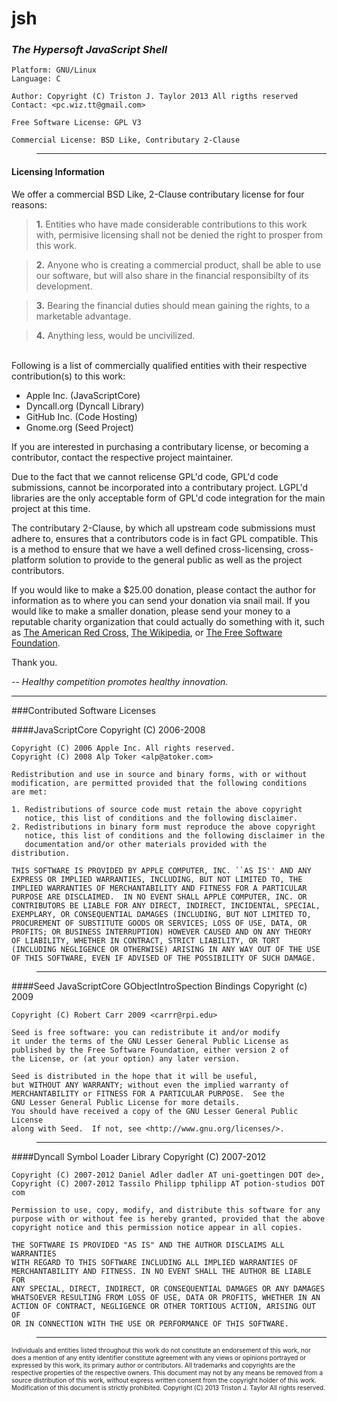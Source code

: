 jsh <markup theme='hypersoft'>
===

### *The Hypersoft JavaScript Shell*

	Platform: GNU/Linux
	Language: C

	Author: Copyright (C) Triston J. Taylor 2013 All rigths reserved
	Contact: <pc.wiz.tt@gmail.com>

	Free Software License: GPL V3

	Commercial License: BSD Like, Contributary 2-Clause

><hr>

#### Licensing Information
We offer a commercial BSD Like, 2-Clause contributary license for four reasons:

>**1.** Entities who have made considerable contributions to this work with,
permisive licensing shall not be denied the right to prosper from this work.

>**2.** Anyone who is creating a commercial product, shall be able to use our
software, but will also share in the financial responsibilty of its development.

>**3.** Bearing the financial duties should mean gaining the rights, to a
marketable advantage.

>**4.** Anything less, would be uncivilized.

<br/>
Following is a list of commercially qualified entities with their respective
contribution(s) to this work:

* Apple Inc. (JavaScriptCore)
* Dyncall.org (Dyncall Library)
* GitHub Inc. (Code Hosting)
* Gnome.org (Seed Project)

If you are interested in purchasing a contributary license, or becoming a
contributor, contact the respective project maintainer.

Due to the fact that we cannot relicense GPL'd code, GPL'd code submissions,
cannot be incorporated into a contributary project. LGPL'd libraries are the
only acceptable form of GPL'd code integration for the main project at this time.

The contributary 2-Clause, by which all upstream code submissions must adhere
to, ensures that a contributors code is in fact GPL compatible. This is a method
to ensure that we have a well defined cross-licensing, cross-platform solution to
provide to the general public as well as the project contributors.

If you would like to make a $25.00 donation, please contact the author for
information as to where you can send your donation via snail mail. If you would
like to make a smaller donation, please send your money to a reputable charity
organization that could actually do something with it, such as
[The American Red Cross](http://www.redcross.org),
[The Wikipedia](http://en.wikipedia.org/wiki/Donation), or
[The Free Software Foundation](http://www.fsf.org).

Thank you.

*-- Healthy competition promotes healthy innovation.*

<hr>


###Contributed Software Licenses

####JavaScriptCore Copyright (C) 2006-2008

	Copyright (C) 2006 Apple Inc. All rights reserved.
	Copyright (C) 2008 Alp Toker <alp@atoker.com>

	Redistribution and use in source and binary forms, with or without
	modification, are permitted provided that the following conditions
	are met:

	1. Redistributions of source code must retain the above copyright
	   notice, this list of conditions and the following disclaimer.
	2. Redistributions in binary form must reproduce the above copyright
	   notice, this list of conditions and the following disclaimer in the
	   documentation and/or other materials provided with the distribution.

	THIS SOFTWARE IS PROVIDED BY APPLE COMPUTER, INC. ``AS IS'' AND ANY
	EXPRESS OR IMPLIED WARRANTIES, INCLUDING, BUT NOT LIMITED TO, THE
	IMPLIED WARRANTIES OF MERCHANTABILITY AND FITNESS FOR A PARTICULAR
	PURPOSE ARE DISCLAIMED.  IN NO EVENT SHALL APPLE COMPUTER, INC. OR
	CONTRIBUTORS BE LIABLE FOR ANY DIRECT, INDIRECT, INCIDENTAL, SPECIAL,
	EXEMPLARY, OR CONSEQUENTIAL DAMAGES (INCLUDING, BUT NOT LIMITED TO,
	PROCUREMENT OF SUBSTITUTE GOODS OR SERVICES; LOSS OF USE, DATA, OR
	PROFITS; OR BUSINESS INTERRUPTION) HOWEVER CAUSED AND ON ANY THEORY
	OF LIABILITY, WHETHER IN CONTRACT, STRICT LIABILITY, OR TORT
	(INCLUDING NEGLIGENCE OR OTHERWISE) ARISING IN ANY WAY OUT OF THE USE
	OF THIS SOFTWARE, EVEN IF ADVISED OF THE POSSIBILITY OF SUCH DAMAGE. 

><hr>

####Seed JavaScriptCore GObjectIntroSpection Bindings Copyright (c) 2009

	Copyright (C) Robert Carr 2009 <carrr@rpi.edu>

	Seed is free software: you can redistribute it and/or modify
	it under the terms of the GNU Lesser General Public License as
	published by the Free Software Foundation, either version 2 of
	the License, or (at your option) any later version.

	Seed is distributed in the hope that it will be useful,
	but WITHOUT ANY WARRANTY; without even the implied warranty of
	MERCHANTABILITY or FITNESS FOR A PARTICULAR PURPOSE.  See the
	GNU Lesser General Public License for more details.
	You should have received a copy of the GNU Lesser General Public License
	along with Seed.  If not, see <http://www.gnu.org/licenses/>.

><hr>

####Dyncall Symbol Loader Library Copyright (C) 2007-2012

	Copyright (C) 2007-2012 Daniel Adler dadler AT uni-goettingen DOT de>, 
	Copyright (C) 2007-2012 Tassilo Philipp tphilipp AT potion-studios DOT com

	Permission to use, copy, modify, and distribute this software for any
	purpose with or without fee is hereby granted, provided that the above
	copyright notice and this permission notice appear in all copies.

	THE SOFTWARE IS PROVIDED "AS IS" AND THE AUTHOR DISCLAIMS ALL WARRANTIES
	WITH REGARD TO THIS SOFTWARE INCLUDING ALL IMPLIED WARRANTIES OF
	MERCHANTABILITY AND FITNESS. IN NO EVENT SHALL THE AUTHOR BE LIABLE FOR
	ANY SPECIAL, DIRECT, INDIRECT, OR CONSEQUENTIAL DAMAGES OR ANY DAMAGES
	WHATSOEVER RESULTING FROM LOSS OF USE, DATA OR PROFITS, WHETHER IN AN
	ACTION OF CONTRACT, NEGLIGENCE OR OTHER TORTIOUS ACTION, ARISING OUT OF
	OR IN CONNECTION WITH THE USE OR PERFORMANCE OF THIS SOFTWARE.

><hr>

<div id=legalFinePrint><font size=1>
Individuals and entities listed throughout this work do not constitute an
endorsement of this work, nor does a mention of any entity identifier
constitute agreement with any views or opinions portrayed or expressed by this 
work, its primary author or contributors. All trademarks and copyrights are the 
respective properties of the respective owners. 
This document may not by any means be removed from a source distribution of this work,
without express written consent from the copyright holder of this work. 
Modification of this document is strictly prohibited.
Copyright (C) 2013 Triston J. Taylor All rights reserved.
</font></div>

